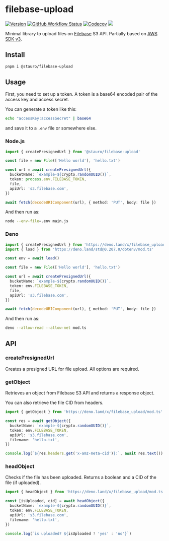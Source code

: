 # filebase-upload

[![Version][v-badge-url]][npm-url] [![GitHub Workflow Status][gh-actions-img]][github-actions]
[![Codecov][cov-badge]][cov] [![][docs-badge]][docs]

Minimal library to upload files on [Filebase](https://filebase.com) S3 API. Partially based on
[AWS SDK v3](https://github.com/aws/aws-sdk-js-v3).

## Install

```sh
pnpm i @stauro/filebase-upload
```

## Usage

First, you need to set up a token. A token is a base64 encoded pair of the access key and access secret.

You can generate a token like this:

```sh
echo "accessKey:accessSecret" | base64
```

and save it to a `.env` file or somewhere else.

### Node.js

```ts
import { createPresignedUrl } from '@stauro/filebase-upload'

const file = new File(['Hello world'], 'hello.txt')

const url = await createPresignedUrl({
  bucketName: `example-${crypto.randomUUID()}`,
  token: process.env.FILEBASE_TOKEN,
  file,
  apiUrl: 's3.filebase.com',
})

await fetch(decodeURIComponent(url), { method: 'PUT', body: file })
```

And then run as:

```sh
node --env-file=.env main.js
```

### Deno

```ts
import { createPresignedUrl } from 'https://deno.land/x/filebase_upload/mod.ts'
import { load } from 'https://deno.land/std@0.207.0/dotenv/mod.ts'

const env = await load()

const file = new File(['Hello world'], 'hello.txt')

const url = await createPresignedUrl({
  bucketName: `example-${crypto.randomUUID()}`,
  token: env.FILEBASE_TOKEN,
  file,
  apiUrl: 's3.filebase.com',
})

await fetch(decodeURIComponent(url), { method: 'PUT', body: file })
```

And then run as:

```sh
deno --allow-read --allow-net mod.ts
```

## API

### createPresignedUrl

Creates a presigned URL for file upload. All options are required.

### getObject

Retrieves an object from Filebase S3 API and returns a response object.

You can also retrieve the file CID from headers.

```ts
import { getObject } from 'https://deno.land/x/filebase_upload/mod.ts'

const res = await getObject({
  bucketName: `example-${crypto.randomUUID()}`,
  token: env.FILEBASE_TOKEN,
  apiUrl: 's3.filebase.com',
  filename: 'hello.txt',
})

console.log(`${res.headers.get('x-amz-meta-cid')}:`, await res.text())
```

### headObject

Checks if the file has been uploaded. Returns a boolean and a CID of the file (if uploaded).

```ts
import { headObject } from 'https://deno.land/x/filebase_upload/mod.ts'

const [isUploaded, cid] = await headObject({
  bucketName: `example-${crypto.randomUUID()}`,
  token: env.FILEBASE_TOKEN,
  apiUrl: 's3.filebase.com',
  filename: 'hello.txt',
})

console.log(`is uploaded? ${isUploaded ? 'yes' : 'no'}`)
```

[docs-badge]: https://img.shields.io/github/v/release/staurodev/filebase-upload?label=Docs&logo=deno&style=for-the-badge&color=FFAE00
[docs]: https://doc.deno.land/https/deno.land/x/gql/mod.ts
[gh-actions-img]: https://img.shields.io/github/actions/workflow/status/staurodev/filebase-upload/ci.yml?branch=master&style=for-the-badge&logo=github&label=&color=FFAE00&
[github-actions]: https://github.com/staurodev/filebase-upload/actions
[cov]: https://coveralls.io/github/StauroDEV/filebase-upload
[cov-badge]: https://img.shields.io/coveralls/github/StauroDEV/filebase-upload?style=for-the-badge&color=FFAE00
[v-badge-url]: https://img.shields.io/npm/v/stauro/filebase-upload?style=for-the-badge&logo=npm&label=&color=FFAE00
[npm-url]: https://www.npmjs.com/package/@stauro/filebase-upload
